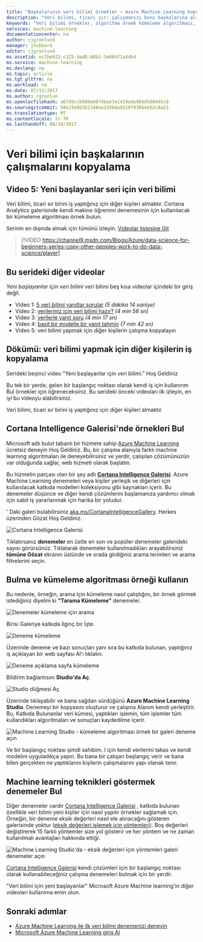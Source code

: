 ```yaml
---
title: "Başkalarının veri bilimi örnekler – Azure Machine Learning kopyalama | Microsoft Docs"
description: "Veri bilimi, ticari sır: çalışmanızı bunu başkalarına alın. Machine learning örnekler Cortana Analytics Galerisi'nden alın."
keywords: "Veri bilimi örnekler, algoritma örnek kümeleme algoritması, kümeleme machine learning örnek"
services: machine-learning
documentationcenter: na
author: cjgronlund
manager: jhubbard
editor: cjgronlund
ms.assetid: ec2be823-c325-4ad8-b8b2-3e664f1a44b4
ms.service: machine-learning
ms.devlang: na
ms.topic: article
ms.tgt_pltfrm: na
ms.workload: na
ms.date: 07/13/2017
ms.author: cgronlun
ms.openlocfilehash: a67d9ccb9d9e6074bee7e1429ede96bd508945c9
ms.sourcegitcommit: 50e23e8d3b1148ae2d36dad3167936b4e52c8a23
ms.translationtype: MT
ms.contentlocale: tr-TR
ms.lasthandoff: 08/18/2017
---
```

# <a name="copy-other-peoples-work-to-do-data-science"></a>Veri bilimi için başkalarının çalışmalarını kopyalama
## <a name="video-5-data-science-for-beginners-series"></a>Video 5: Yeni başlayanlar seri için veri bilimi
Veri bilimi, ticari sır birini iş yaptığınız için diğer kişileri almaktır. Cortana Analytics galerisinde kendi makine öğrenimi denemesinin için kullanılacak bir kümeleme algoritması örnek bulun.

Serinin en dışında almak için tümünü izleyin. [Videolar listesine Git](#other-videos-in-this-series)
<br>

> [!VIDEO https://channel9.msdn.com/Blogs/Azure/data-science-for-beginners-series-copy-other-peoples-work-to-do-data-science/player]
>
>

## <a name="other-videos-in-this-series"></a>Bu serideki diğer videolar
*Yeni başlayanlar için veri bilimi* veri bilimi beş kısa videolar içindeki bir giriş değil.

* Video 1: [5 veri bilimi yanıtlar sorular](machine-learning-data-science-for-beginners-the-5-questions-data-science-answers.md) *(5 dakika 14 saniye)*
* Video 2: [verileriniz için veri bilimi hazır?](machine-learning-data-science-for-beginners-is-your-data-ready-for-data-science.md) *(4 min 56 sn)*
* Video 3: [verilerle yanıt soru](machine-learning-data-science-for-beginners-ask-a-question-you-can-answer-with-data.md) *(4 min 17 sn)*
* Video 4: [basit bir modelle bir yanıt tahmin](machine-learning-data-science-for-beginners-predict-an-answer-with-a-simple-model.md) *(7 min 42 sn)*
* Video 5: veri bilimi yapmak için diğer kişilerin çalışma kopyalayın

## <a name="transcript-copy-other-peoples-work-to-do-data-science"></a>Dökümü: veri bilimi yapmak için diğer kişilerin iş kopyalama
Serideki beşinci video "Yeni başlayanlar için veri bilimi." Hoş Geldiniz

Bu tek bir yerde, gelen bir başlangıç noktası olarak kendi iş için kullanırım Bul örnekler için öğreneceksiniz. Bu serideki önceki videoları ilk izleyin, en iyi bu videoyu alabilirsiniz.

Veri bilimi, ticari sır birini iş yaptığınız için diğer kişileri almaktır.

## <a name="find-examples-in-the-cortana-intelligence-gallery"></a>Cortana Intelligence Galerisi'nde örnekleri Bul
Microsoft adlı bulut tabanlı bir hizmete sahip [Azure Machine Learning](https://azure.microsoft.com/services/machine-learning/) ücretsiz deneyin Hoş Geldiniz. Bu, bir çalışma alanıyla farklı machine learning algoritmaları ile deneyebilirsiniz ve yerdir, çalışılan çözümünüzün var olduğunda sağlar, web hizmeti olarak başlatın.

Bu hizmetin parçası olan bir şey adlı  **[Cortana Intelligence Galerisi](http://aka.ms/CortanaIntelligenceGallery)**. Azure Machine Learning denemeleri veya kişiler yerleşik ve diğerleri için kullanılacak katkıda modelleri koleksiyonu gibi kaynakları içerir. Bu denemeler düşünce ve diğer kendi çözümlerini başlamanıza yardımcı olmak için sabit iş yararlanmak için harika bir yoludur.

' Daki galeri bulabilirsiniz [aka.ms/CortanaIntelligenceGallery](http://aka.ms/CortanaIntelligenceGallery). Herkes üzerinden Gözat Hoş Geldiniz.

![Cortana Intelligence Galerisi](./media/machine-learning-data-science-for-beginners-copy-other-peoples-work-to-do-data-science/cortana-intelligence-gallery.png)

Tıklatırsanız **denemeler** en üstte en son ve popüler denemeler galerideki sayısı görürsünüz. Tıklatarak denemeler kullanılmadıkları arayabilirsiniz **tümüne Gözat** ekranın üstünde ve orada girdiğiniz arama terimleri ve arama filtrelerini seçin.

## <a name="find-and-use-a-clustering-algorithm-example"></a>Bulma ve kümeleme algoritması örneği kullanın
Bu nedenle, örneğin, arama için kümeleme nasıl çalıştığını, bir örnek görmek istediğiniz diyelim ki **"Tarama Kümeleme"** denemeler.

![Denemeler kümeleme için arama](./media/machine-learning-data-science-for-beginners-copy-other-peoples-work-to-do-data-science/search-for-clustering-experiments.png)

Birisi Galeriye katkıda ilginç bir İşte.

![Deneme kümeleme](./media/machine-learning-data-science-for-beginners-copy-other-peoples-work-to-do-data-science/clustering-experiment.png)

Üzerinde deneme ve bazı sonuçları yanı sıra bu katkıda bulunan, yaptığınız iş açıklayan bir web sayfası Al'ı tıklatın.

![Deneme açıklama sayfa kümeleme](./media/machine-learning-data-science-for-beginners-copy-other-peoples-work-to-do-data-science/clustering-experiment-description-page.png)

Bildirim bağlantısını **Studio'da Aç**.

![Studio düğmesi Aç](./media/machine-learning-data-science-for-beginners-copy-other-peoples-work-to-do-data-science/open-in-studio.png)

Üzerinde tıklayabilir ve bana sağdan sürdüğünü **Azure Machine Learning Studio**. Denemeyi bir kopyasını oluşturur ve çalışma Alanım kendi yerleştirir. Bu, Katkıda Bulunanlar veri kümesi, yaptıkları işlemin, tüm işlemler tüm kullandıkları algoritmaları ve sonuçları kaydedilme içerir.

![Machine Learning Studio - kümeleme algoritması örnek bir galeri deneme açın](./media/machine-learning-data-science-for-beginners-copy-other-peoples-work-to-do-data-science/cluster-experiment-open-in-studio.png)

Ve bir başlangıç noktası şimdi sahibim. I için kendi verilerini takas ve kendi modelini uyguladıkça yapın. Bu bana bir çalışan başlangıç verir ve bana bilen gerçekten ne yaptıklarını kişilerin çalışmalarını yapı olanak tanır.

## <a name="find-experiments-that-demonstrate-machine-learning-techniques"></a>Machine learning teknikleri göstermek denemeler Bul
Diğer denemeler vardır [Cortana Intelligence Galerisi](http://aka.ms/CortanaIntelligenceGallery) , katkıda bulunan özellikle veri bilimi yeni kişiler için nasıl yapılır örnekler sağlamak için. Örneğin, bir deneme eksik değerleri nasıl ele alınacağını gösteren galerisinde yoktur ([eksik değerleri işlemek için yöntemleri](https://gallery.cortanaintelligence.com/Experiment/Methods-for-handling-missing-values-1)). Boş değerleri değiştirerek 15 farklı yöntemler size yol gösterir ve her yöntem ve ne zaman kullanılmalı avantajları hakkında ettiği.

![Machine Learning Studio'da - eksik değerleri için yöntemleri galeri denemeler açın](./media/machine-learning-data-science-for-beginners-copy-other-peoples-work-to-do-data-science/experiment-methods-for-handling-missing-values.png)

[Cortana Intelligence Galerisi](http://aka.ms/CortanaIntelligenceGallery) kendi çözümleri için bir başlangıç noktası olarak kullanabileceğiniz çalışma denemeleri bulmak için bir yerdir.

"Veri bilimi için yeni başlayanlar" Microsoft Azure Machine learning'in diğer videoları kullanıma emin olun.

## <a name="next-steps"></a>Sonraki adımlar
* [Azure Machine Learning ile ilk veri bilimi denemenizi deneyin](machine-learning-create-experiment.md)
* [Microsoft Azure Machine Learning giriş Al](machine-learning-what-is-machine-learning.md)
